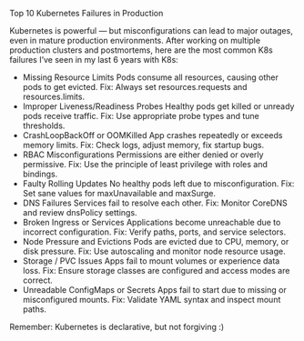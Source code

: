 
Top 10 Kubernetes Failures in Production 

Kubernetes is powerful — but misconfigurations can lead to major outages, even in mature production environments.
After working on multiple production clusters and postmortems, here are the most common K8s failures I’ve seen in my last 6 years with K8s:

- Missing Resource Limits
 Pods consume all resources, causing other pods to get evicted.
 Fix: Always set resources.requests and resources.limits.
- Improper Liveness/Readiness Probes
 Healthy pods get killed or unready pods receive traffic.
 Fix: Use appropriate probe types and tune thresholds.
- CrashLoopBackOff or OOMKilled
 App crashes repeatedly or exceeds memory limits.
 Fix: Check logs, adjust memory, fix startup bugs.
- RBAC Misconfigurations
 Permissions are either denied or overly permissive.
 Fix: Use the principle of least privilege with roles and bindings.
- Faulty Rolling Updates
 No healthy pods left due to misconfiguration.
 Fix: Set sane values for maxUnavailable and maxSurge.
- DNS Failures
 Services fail to resolve each other.
 Fix: Monitor CoreDNS and review dnsPolicy settings.
- Broken Ingress or Services
 Applications become unreachable due to incorrect configuration.
 Fix: Verify paths, ports, and service selectors.
- Node Pressure and Evictions
 Pods are evicted due to CPU, memory, or disk pressure.
 Fix: Use autoscaling and monitor node resource usage.
- Storage / PVC Issues
 Apps fail to mount volumes or experience data loss.
 Fix: Ensure storage classes are configured and access modes are correct.
- Unreadable ConfigMaps or Secrets
 Apps fail to start due to missing or misconfigured mounts.
 Fix: Validate YAML syntax and inspect mount paths.

Remember: Kubernetes is declarative, but not forgiving :)
